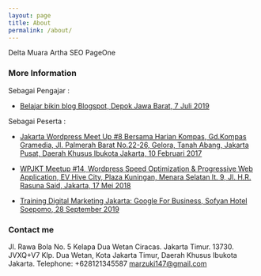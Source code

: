 ```yaml
---
layout: page
title: About
permalink: /about/
---
```


Delta Muara Artha SEO PageOne

### More Information

Sebagai Pengajar :

- <a href="https://www.instagram.com/p/BzqcZjtgGuv/" target="_blank">Belajar bikin blog Blogspot, Depok Jawa Barat, 7 Juli 2019</a>

Sebagai Peserta :

- <a href="https://www.facebook.com/media/set/?set=a.1209270395815534.1073741834.784555821620329&type=3" target="_blank">Jakarta Wordpress Meet Up #8 Bersama Harian Kompas, Gd.Kompas Gramedia, Jl. Palmerah Barat No.22-26, Gelora, Tanah Abang, Jakarta Pusat, Daerah Khusus Ibukota Jakarta, 10 Februari 2017</a>

- <a href="https://www.instagram.com/p/Bi6TLGpBpZA" target="_blank">WPJKT Meetup #14, Wordpress Speed Optimization & Progressive Web Application, EV Hive City, Plaza Kuningan, Menara Selatan lt. 9, Jl. H.R. Rasuna Said, Jakarta, 17 Mei 2018</a>

- <a href="https://www.facebook.com/JasaKonsultanDigitalMarketing/videos/2343569672526695/" target="_blank">Training Digital Marketing Jakarta: Google For Business, Sofyan Hotel Soepomo, 28 September 2019</a>

### Contact me

Jl. Rawa Bola No. 5 Kelapa Dua Wetan Ciracas.
Jakarta Timur.
13730.
JVXQ+V7 Klp. Dua Wetan, Kota Jakarta Timur, Daerah Khusus Ibukota Jakarta.
Telephone: +628121345587
[marzuki147@gmail.com](mailto:marzuki147@gmail.com)